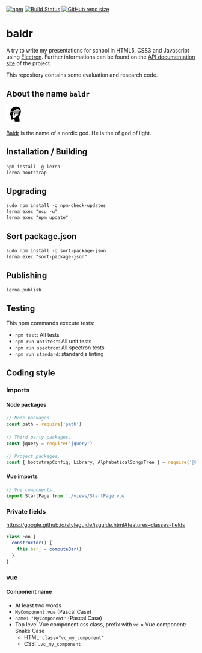 [![npm](https://img.shields.io/npm/v/baldr.svg)](https://www.npmjs.com/package/baldr)
[![Build Status](https://travis-ci.org/Josef-Friedrich/baldr.svg?branch=master)](https://travis-ci.org/Josef-Friedrich/baldr)
[![GitHub repo size](https://img.shields.io/github/repo-size/Josef-Friedrich/baldr.svg)](https://github.com/Josef-Friedrich/baldr)

# baldr

A try to write my presentations for school in HTML5, CSS3 and
Javascript using [Electron](https://electron.atom.io/).
Further informations can be found on the
[API documentation site](https://josef-friedrich.github.io/baldr)
of the project.

This repository contains some evaluation and research code.

## About the name `baldr`

![](src/vue/components/material-icon/src/icons/baldr.svg)

[Baldr](https://en.wikipedia.org/wiki/Baldr) is the name of a nordic
god. He is the of god of light.

## Installation / Building

```
npm install -g lerna
lerna bootstrap
```

## Upgrading

```
sudo npm install -g npm-check-updates
lerna exec "ncu -u"
lerna exec "npm update"
```

## Sort package.json

```
sudo npm install -g sort-package-json
lerna exec "sort-package-json"
```

## Publishing

```
lerna publish
```

## Testing

This npm commands execute tests:

* `npm test`: All tests
* `npm run untitest`: All unit tests
* `npm run spectron`: All spectron tests
* `npm run standard`: standardjs linting

## Coding style

### Imports

#### Node packages

```js
// Node packages.
const path = require('path')

// Third party packages.
const jquery = require('jquery')

// Project packages.
const { bootstrapConfig, Library, AlphabeticalSongsTree } = require('@bldr/songbook-base')
```

#### Vue imports

```js
// Vue components.
import StartPage from './views/StartPage.vue'
```

### Private fields

https://google.github.io/styleguide/jsguide.html#features-classes-fields

```js
class Foo {
  constructor() {
    this.bar_ = computeBar()
  }
}
```

### vue

#### Component name

* At least two words
* `MyComponent.vue` (Pascal Case)
* `name: 'MyComponent'` (Pascal Case)
* Top level Vue component css class, prefix with `vc` = Vue component: Snake Case
  * HTML: `class="vc_my_component"`
  * CSS: `.vc_my_component`
